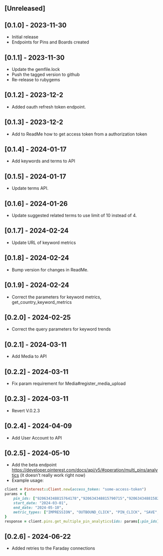 ## [Unreleased]

## [0.1.0] - 2023-11-30

- Initial release
- Endpoints for Pins and Boards created

## [0.1.1] - 2023-11-30
- Update the gemfile.lock
- Push the tagged version to github
- Re-release to rubygems

## [0.1.2] - 2023-12-2
- Added oauth refresh token endpoint.

## [0.1.3] - 2023-12-2
- Add to ReadMe how to get access token from a authorization token

## [0.1.4] - 2024-01-17
- Add keywords and terms to API

## [0.1.5] - 2024-01-17
- Update terms API.

## [0.1.6] - 2024-01-26
- Update suggested related terms to use limit of 10 instead of 4.

## [0.1.7] - 2024-02-24
- Update URL of keyword metrics

## [0.1.8] - 2024-02-24
- Bump version for changes in ReadMe.

## [0.1.9] - 2024-02-24
- Correct the parameters for keyword metrics, get_country_keyword_metrics

## [0.2.0] - 2024-02-25
- Correct the query parameters for keyword trends

## [0.2.1] - 2024-03-11
- Add Media to API

## [0.2.2] - 2024-03-11
- Fix param requirement for Media#register_media_upload

## [0.2.3] - 2024-03-11
- Revert V.0.2.3

## [0.2.4] - 2024-04-09
- Add User Account to API

## [0.2.5] - 2024-05-10
- Add the beta endpoint https://developer.pinterest.com/docs/api/v5/#operation/multi_pins/analytics (it doesn't really work right now)
- Example usage:
```ruby
client = Pinterest::Client.new(access_token: "some-access-token")
params = {
    pin_ids: ["920634348815764178","920634348815790715","920634348815829069","920634348815865049","920634348815897303","920634348815911959","920634348815943797","920634348816238458","920634348816183143","920634348816403644","920634348816488886","920634348816699966"],
    start_date: "2024-03-01",
    end_date: "2024-05-10",
    metric_types: ["IMPRESSION", "OUTBOUND_CLICK", "PIN_CLICK", "SAVE", "SAVE_RATE", "VIDEO_MRC_VIEW", "VIDEO_10S_VIEW", "QUARTILE_95_PERCENT_VIEW", "VIDEO_V50_WATCH_TIME", "VIDEO_START", "VIDEO_AVG_WATCH_TIME", "TOTAL_COMMENTS", "TOTAL_REACTIONS"]
}
response = client.pins.get_multiple_pin_analytics(ids: params[:pin_ids], start_date: params[:start_date], end_date: params[:end_date], metric_types: params[:metric_types], parameters: {})
```

## [0.2.6] - 2024-06-22
- Added retries to the Faraday connections